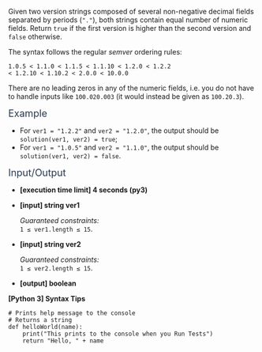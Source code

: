 <p>Given two version strings composed of several non-negative decimal fields separated by periods (<code>"."</code>), both strings contain equal number of numeric fields. Return <code>true</code> if the first version is higher than the second version and <code>false</code> otherwise.</p>
<p>The syntax follows the regular <em>semver</em> ordering rules:</p>
<pre><code>1.0.5 &lt; 1.1.0 &lt; 1.1.5 &lt; 1.1.10 &lt; 1.2.0 &lt; 1.2.2
&lt; 1.2.10 &lt; 1.10.2 &lt; 2.0.0 &lt; 10.0.0
</code></pre>
<p>There are no leading zeros in any of the numeric fields, i.e. you do not have to handle inputs like <code>100.020.003</code> (it would instead be given as <code>100.20.3</code>).</p>
<p><span class="markdown--header" style="color:#2b3b52;font-size:1.4em">Example</span></p>
<ul>
<li>For <code>ver1 = "1.2.2"</code> and <code>ver2 = "1.2.0"</code>, the output should be<br />
<code>solution(ver1, ver2) = true</code>;</li>
<li>For <code>ver1 = "1.0.5"</code> and <code>ver2 = "1.1.0"</code>, the output should be<br />
<code>solution(ver1, ver2) = false</code>.</li>
</ul>
<p><span class="markdown--header" style="color:#2b3b52;font-size:1.4em">Input/Output</span></p>
<ul>
<li>
<p><strong>[execution time limit] 4 seconds (py3)</strong></p>
</li>
<li>
<p><strong>[input] string ver1</strong></p>
<p><em>Guaranteed constraints:</em><br />
<code>1 ≤ ver1.length ≤ 15</code>.</p>
</li>
<li>
<p><strong>[input] string ver2</strong></p>
<p><em>Guaranteed constraints:</em><br />
<code>1 ≤ ver2.length ≤ 15</code>.</p>
</li>
<li>
<p><strong>[output] boolean</strong></p>
</li>
</ul>
<p><strong>[Python 3] Syntax Tips</strong></p>
<pre><code class="language-python"><span class="hljs-comment"># Prints help message to the console</span>
<span class="hljs-comment"># Returns a string</span>
<span class="hljs-keyword">def</span> <span class="hljs-title function_">helloWorld</span>(<span class="hljs-params">name</span>):
    <span class="hljs-built_in">print</span>(<span class="hljs-string">"This prints to the console when you Run Tests"</span>)
    <span class="hljs-keyword">return</span> <span class="hljs-string">"Hello, "</span> + name

</code></pre>
